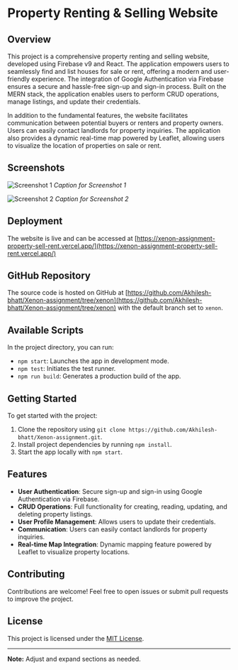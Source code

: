 # Property Renting & Selling Website

## Overview

This project is a comprehensive property renting and selling website, developed using Firebase v9 and React. The application empowers users to seamlessly find and list houses for sale or rent, offering a modern and user-friendly experience. The integration of Google Authentication via Firebase ensures a secure and hassle-free sign-up and sign-in process. Built on the MERN stack, the application enables users to perform CRUD operations, manage listings, and update their credentials.

In addition to the fundamental features, the website facilitates communication between potential buyers or renters and property owners. Users can easily contact landlords for property inquiries. The application also provides a dynamic real-time map powered by Leaflet, allowing users to visualize the location of properties on sale or rent.

## Screenshots

![Screenshot 1](/screenshots/screenshot1.png)
*Caption for Screenshot 1*

![Screenshot 2](/screenshots/screenshot2.png)
*Caption for Screenshot 2*

<!-- Add more screenshots as needed -->

## Deployment

The website is live and can be accessed at [https://xenon-assignment-property-sell-rent.vercel.app/](https://xenon-assignment-property-sell-rent.vercel.app/)

## GitHub Repository

The source code is hosted on GitHub at [https://github.com/Akhilesh-bhatt/Xenon-assignment/tree/xenon](https://github.com/Akhilesh-bhatt/Xenon-assignment/tree/xenon) with the default branch set to `xenon`.

## Available Scripts

In the project directory, you can run:

- `npm start`: Launches the app in development mode.
- `npm test`: Initiates the test runner.
- `npm run build`: Generates a production build of the app.

## Getting Started

To get started with the project:

1. Clone the repository using `git clone https://github.com/Akhilesh-bhatt/Xenon-assignment.git`.
2. Install project dependencies by running `npm install`.
3. Start the app locally with `npm start`.

## Features

- **User Authentication**: Secure sign-up and sign-in using Google Authentication via Firebase.
- **CRUD Operations**: Full functionality for creating, reading, updating, and deleting property listings.
- **User Profile Management**: Allows users to update their credentials.
- **Communication**: Users can easily contact landlords for property inquiries.
- **Real-time Map Integration**: Dynamic mapping feature powered by Leaflet to visualize property locations.

## Contributing

Contributions are welcome! Feel free to open issues or submit pull requests to improve the project.

## License

This project is licensed under the [MIT License](LICENSE).

---

**Note:** Adjust and expand sections as needed.
